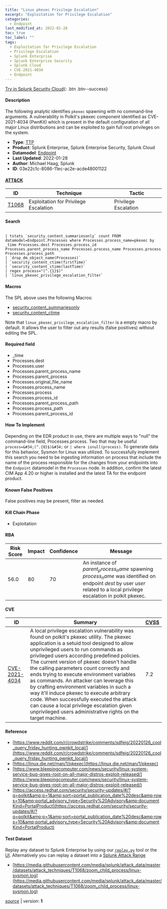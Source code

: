```yaml
---
title: "Linux pkexec Privilege Escalation"
excerpt: "Exploitation for Privilege Escalation"
categories:
  - Endpoint
last_modified_at: 2022-01-28
toc: true
toc_label: ""
tags:
  - Exploitation for Privilege Escalation
  - Privilege Escalation
  - Splunk Enterprise
  - Splunk Enterprise Security
  - Splunk Cloud
  - CVE-2021-4034
  - Endpoint
---
```




[Try in Splunk Security Cloud](https://www.splunk.com/en_us/cyber-security.html){: .btn .btn--success}

#### Description

The following analytic identifies `pkexec` spawning with no command-line arguments. A vulnerability in Polkit&#39;s pkexec component identified as CVE-2021-4034 (PwnKit) which is present in the default configuration of all major Linux distributions and can be exploited to gain full root privileges on the system.

- **Type**: [TTP](https://github.com/splunk/security_content/wiki/Detection-Analytic-Types)
- **Product**: Splunk Enterprise, Splunk Enterprise Security, Splunk Cloud
- **Datamodel**: [Endpoint](https://docs.splunk.com/Documentation/CIM/latest/User/Endpoint)
- **Last Updated**: 2022-01-28
- **Author**: Michael Haag, Splunk
- **ID**: 03e22c1c-8086-11ec-ac2e-acde48001122


#### [ATT&CK](https://attack.mitre.org/)

| ID             | Technique        |  Tactic             |
| -------------- | ---------------- |-------------------- |
| [T1068](https://attack.mitre.org/techniques/T1068/) | Exploitation for Privilege Escalation | Privilege Escalation |

#### Search

```

| tstats `security_content_summariesonly` count FROM datamodel=Endpoint.Processes where Processes.process_name=pkexec by _time Processes.dest Processes.process_id Processes.parent_process_name Processes.process_name Processes.process Processes.process_path 
| `drop_dm_object_name(Processes)` 
| `security_content_ctime(firstTime)` 
| `security_content_ctime(lastTime)` 
| regex process="(^.{1}$)" 
| `linux_pkexec_privilege_escalation_filter`
```

#### Macros
The SPL above uses the following Macros:
* [security_content_summariesonly](https://github.com/splunk/security_content/blob/develop/macros/security_content_summariesonly.yml)
* [security_content_ctime](https://github.com/splunk/security_content/blob/develop/macros/security_content_ctime.yml)

Note that `linux_pkexec_privilege_escalation_filter` is a empty macro by default. It allows the user to filter out any results (false positives) without editing the SPL.

#### Required field
* _time
* Processes.dest
* Processes.user
* Processes.parent_process_name
* Processes.parent_process
* Processes.original_file_name
* Processes.process_name
* Processes.process
* Processes.process_id
* Processes.parent_process_path
* Processes.process_path
* Processes.parent_process_id


#### How To Implement
Depending on the EDR product in use, there are multiple ways to &#34;null&#34; the command-line field, Processes.process. Two that may be useful `process=&#34;(^.{0}$)&#34;` or `| where isnull(process)`. To generate data for this behavior, Sysmon for Linux was utilized. To successfully implement this search you need to be ingesting information on process that include the name of the process responsible for the changes from your endpoints into the `Endpoint` datamodel in the `Processes` node. In addition, confirm the latest CIM App 4.20 or higher is installed and the latest TA for the endpoint product.

#### Known False Positives
False positives may be present, filter as needed.

#### Kill Chain Phase
* Exploitation



#### RBA

| Risk Score  | Impact      | Confidence   | Message      |
| ----------- | ----------- |--------------|--------------|
| 56.0 | 80 | 70 | An instance of $parent_process_name$ spawning $process_name$ was identified on endpoint $dest$ by user $user$ related to a local privilege escalation in polkit pkexec. |



#### CVE

| ID          | Summary | [CVSS](https://nvd.nist.gov/vuln-metrics/cvss) |
| ----------- | ----------- | -------------- |
| [CVE-2021-4034](https://nvd.nist.gov/vuln/detail/CVE-2021-4034) | A local privilege escalation vulnerability was found on polkit&#39;s pkexec utility. The pkexec application is a setuid tool designed to allow unprivileged users to run commands as privileged users according predefined policies. The current version of pkexec doesn&#39;t handle the calling parameters count correctly and ends trying to execute environment variables as commands. An attacker can leverage this by crafting environment variables in such a way it&#39;ll induce pkexec to execute arbitrary code. When successfully executed the attack can cause a local privilege escalation given unprivileged users administrative rights on the target machine. | 7.2 |



#### Reference

* [https://www.reddit.com/r/crowdstrike/comments/sdfeig/20220126_cool_query_friday_hunting_pwnkit_local/](https://www.reddit.com/r/crowdstrike/comments/sdfeig/20220126_cool_query_friday_hunting_pwnkit_local/)
* [https://linux.die.net/man/1/pkexec](https://linux.die.net/man/1/pkexec)
* [https://www.bleepingcomputer.com/news/security/linux-system-service-bug-gives-root-on-all-major-distros-exploit-released/](https://www.bleepingcomputer.com/news/security/linux-system-service-bug-gives-root-on-all-major-distros-exploit-released/)
* [https://access.redhat.com/security/security-updates/#/?q=polkit&amp;p=1&amp;sort=portal_publication_date%20desc&amp;rows=10&amp;portal_advisory_type=Security%20Advisory&amp;documentKind=PortalProduct](https://access.redhat.com/security/security-updates/#/?q=polkit&amp;p=1&amp;sort=portal_publication_date%20desc&amp;rows=10&amp;portal_advisory_type=Security%20Advisory&amp;documentKind=PortalProduct)



#### Test Dataset
Replay any dataset to Splunk Enterprise by using our [`replay.py`](https://github.com/splunk/attack_data#using-replaypy) tool or the [UI](https://github.com/splunk/attack_data#using-ui).
Alternatively you can replay a dataset into a [Splunk Attack Range](https://github.com/splunk/attack_range#replay-dumps-into-attack-range-splunk-server)

* [https://media.githubusercontent.com/media/splunk/attack_data/master/datasets/attack_techniques/T1068/zoom_child_process/linux-sysmon.log](https://media.githubusercontent.com/media/splunk/attack_data/master/datasets/attack_techniques/T1068/zoom_child_process/linux-sysmon.log)



[*source*](https://github.com/splunk/security_content/tree/develop/detections/endpoint/linux_pkexec_privilege_escalation.yml) \| *version*: **1**